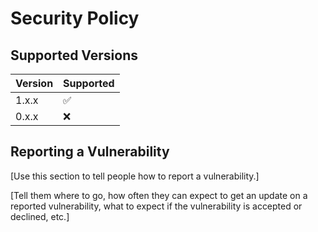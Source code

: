 # Security Policy

## Supported Versions

| Version | Supported          |
| ------- | ------------------ |
| 1.x.x   | :white_check_mark: |
| 0.x.x   | :x:                |

## Reporting a Vulnerability

[Use this section to tell people how to report a vulnerability.]

[Tell them where to go, how often they can expect to get an update on a
reported vulnerability, what to expect if the vulnerability is accepted or
declined, etc.]
